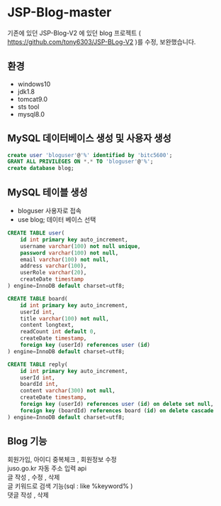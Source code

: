 # JSP-Blog-master
기존에 있던 JSP-Blog-V2 에 있던 blog 프로젝트 ( https://github.com/tony6303/JSP-BLog-V2 )를 수정, 보완했습니다.

## 환경

- windows10
- jdk1.8
- tomcat9.0
- sts tool
- mysql8.0

## MySQL 데이터베이스 생성 및 사용자 생성

```sql
create user 'bloguser'@'%' identified by 'bitc5600';
GRANT ALL PRIVILEGES ON *.* TO 'bloguser'@'%';
create database blog;
```

## MySQL 테이블 생성

- bloguser 사용자로 접속
- use blog; 데이터 베이스 선택

```sql
CREATE TABLE user(
    id int primary key auto_increment,
    username varchar(100) not null unique,
    password varchar(100) not null,
    email varchar(100) not null,
    address varchar(100),
    userRole varchar(20),
    createDate timestamp
) engine=InnoDB default charset=utf8;

CREATE TABLE board(
    id int primary key auto_increment,
    userId int,
    title varchar(100) not null,
    content longtext,
    readCount int default 0,
    createDate timestamp,
    foreign key (userId) references user (id)
) engine=InnoDB default charset=utf8;

CREATE TABLE reply(
    id int primary key auto_increment,
    userId int,
    boardId int,
    content varchar(300) not null,
    createDate timestamp,
    foreign key (userId) references user (id) on delete set null,
    foreign key (boardId) references board (id) on delete cascade
) engine=InnoDB default charset=utf8;
```

## Blog 기능
회원가입, 아이디 중복체크 , 회원정보 수정  
juso.go.kr 자동 주소 입력 api  
글 작성 , 수정 , 삭제  
글 키워드로 검색 기능(sql : like %keyword% )  
댓글 작성 , 삭제

